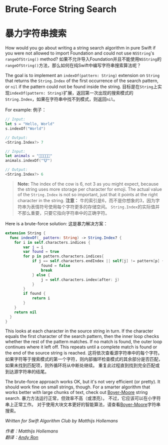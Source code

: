 # Brute-Force String Search
# 暴力字符串搜索

How would you go about writing a string search algorithm in pure Swift if you were not allowed to import Foundation and could not use `NSString`'s `rangeOfString()` method?
如果不允许导入Foundation并且不能使用`NSString`的`rangeOfString()`方法，那么如何在纯Swift中编写字符串搜索算法呢？

The goal is to implement an `indexOf(pattern: String)` extension on `String` that returns the `String.Index` of the first occurrence of the search pattern, or `nil` if the pattern could not be found inside the string.
目标是在`String`上实现`indexOf(pattern: String)`扩展，返回第一次出现的搜索模式的`String.Index`，如果在字符串中找不到模式，则返回`nil`。
 
For example:
例子：

```swift
// Input: 
let s = "Hello, World"
s.indexOf("World")

// Output:
<String.Index?> 7

// Input:
let animals = "🐶🐔🐷🐮🐱"
animals.indexOf("🐮")

// Output:
<String.Index?> 6
```

> **Note:** The index of the cow is 6, not 3 as you might expect, because the string uses more storage per character for emoji. The actual value of the `String.Index` is not so important, just that it points at the right character in the string.
> **注意：** 牛的索引是6，而不是你想象的3，因为字符串为表情符号使用每个字符更多的存储空间。 `String.Index`的实际值并不那么重要，只要它指向字符串中的正确字符。

Here is a brute-force solution:
这是暴力解决方案：

```swift
extension String {
  func indexOf(_ pattern: String) -> String.Index? {
    for i in self.characters.indices {
        var j = i
        var found = true
        for p in pattern.characters.indices{
            if j == self.characters.endIndex || self[j] != pattern[p] {
                found = false
                break
            } else {
                j = self.characters.index(after: j)
            }
        }
        if found {
            return i
        }
    }
    return nil
  }
}
```

This looks at each character in the source string in turn. If the character equals the first character of the search pattern, then the inner loop checks whether the rest of the pattern matches. If no match is found, the outer loop continues where it left off. This repeats until a complete match is found or the end of the source string is reached.
这将依次查看源字符串中的每个字符。 如果字符等于搜索模式的第一个字符，则内部循环检查模式的其余部分是否匹配，如果未找到匹配项，则外循环将从中断处继续。 重复此过程直到找到完全匹配或到达源字符串的结尾。

The brute-force approach works OK, but it's not very efficient (or pretty). It should work fine on small strings, though. For a smarter algorithm that works better with large chunks of text, check out [Boyer-Moore](../Boyer-Moore-Horspool) string search.
暴力方法运行正常，但效率不高（或漂亮）。 不过，它应该可以在小字符串上正常工作。 对于使用大块文本更好的智能算法，请查看[Boyer-Moore](../Boyer-Moore-Horspool/README_zh.md)字符串搜索。

*Written for Swift Algorithm Club by Matthijs Hollemans*

*作者：Matthijs Hollemans*   
*翻译：[Andy Ron](https://github.com/andyRon)*
